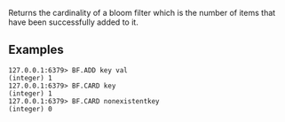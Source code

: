 Returns the cardinality of a bloom filter which is the number of items that have been successfully added to it. 

## Examples

```
127.0.0.1:6379> BF.ADD key val
(integer) 1
127.0.0.1:6379> BF.CARD key
(integer) 1
127.0.0.1:6379> BF.CARD nonexistentkey
(integer) 0
```
